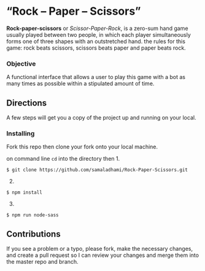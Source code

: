 # “Rock – Paper – Scissors”
**Rock-paper-scissors** or *Scissor-Paper-Rock*, is a zero-sum hand game usually played between two people, in which each player simultaneously forms one of three shapes with an outstretched hand.
the rules for this game: rock beats scissors, scissors beats paper and paper beats rock.

### Objective
A functional interface that allows a user to play this game with a bot as many times as possible within a stipulated amount of time.

## Directions

A few steps will get you a copy of the project up and running on your local.

### Installing
Fork this repo then clone your fork onto your local machine.

on command line `cd` into the directory then
1. 
```
$ git clone https://github.com/samaladhami/Rock-Paper-Scissors.git
```
2.
```
$ npm install
```
3.
```
$ npm run node-sass
```
## Contributions
If you see a problem or a typo, please fork, make the necessary changes, and create a pull request so I can review your changes and merge them into the master repo and branch.
